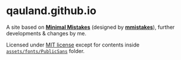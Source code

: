 # qauland.github.io

A site based on [**Minimal Mistakes**](https://github.com/mmistakes/minimal-mistakes) (designed by [**mmistakes**](https://github.com/mmistakes)), further developments & changes by me.

Licensed under [MIT license](https://github.com/qauland/qauland.github.io/blob/master/LICENSE) except for contents inside [`assets/fonts/PublicSans`](https://github.com/qauland/qauland.github.io/tree/master/assets/fonts/PublicSans) folder.
